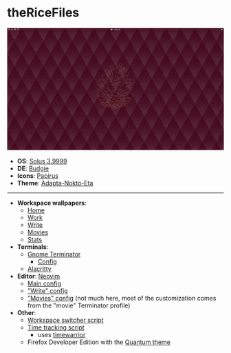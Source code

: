 # theRiceFiles

![alt tag](https://github.com/JagdCake/dotfiles.rice/blob/master/screenshots/screenshot_home.png)

+ **OS**: [Solus 3.9999](https://getsol.us/home/)
+ **DE**: [Budgie](https://github.com/solus-project/budgie-desktop)
+ **Icons**: [Papirus](https://github.com/PapirusDevelopmentTeam/papirus-icon-theme)
+ **Theme**: [Adapta-Nokto-Eta](https://github.com/adapta-project/adapta-gtk-theme)
___
+ **Workspace wallpapers**: 
    + [Home](https://github.com/JagdCake/dotfiles.rice/blob/master/desktop_wallpapers/home.png)
    + [Work](https://github.com/JagdCake/dotfiles.rice/blob/master/desktop_wallpapers/work.png)
    + [Write](https://unsplash.com/photos/o0RZkkL072U)
    + [Movies](https://github.com/JagdCake/dotfiles.rice/blob/master/desktop_wallpapers/movies.png)
    + [Stats](https://github.com/JagdCake/dotfiles.rice/blob/master/desktop_wallpapers/stats.png)
+ **Terminals**:
    + [Gnome Terminator](https://gnometerminator.blogspot.com/p/introduction.html)
        + [Config](https://github.com/JagdCake/dotfiles.rice/tree/master/terminal)
    + [Alacritty](https://github.com/jwilm/alacritty)
+ **Editor**: [Neovim](https://neovim.io/)
    + [Main config](https://github.com/JagdCake/dotfiles.rice/blob/master/neovim_config/init.vim)
    + ["Write" config](https://github.com/JagdCake/dotfiles.rice/blob/master/neovim_config/gold.vim)
    + ["Movies" config](https://github.com/JagdCake/dotfiles.rice/blob/master/neovim_config/red.vim) (not much here, most of the customization comes from the "movie" Terminator profile)
+ **Other**:
    + [Workspace switcher script](https://github.com/JagdCake/bash.scripts/blob/master/scripts/workspace.sh)
    + [Time tracking script](https://github.com/JagdCake/bash.scripts/blob/master/scripts/track_time.sh)
        + uses [timewarrior](https://github.com/GothenburgBitFactory/timewarrior)
    + Firefox Developer Edition with the [Quantum theme](https://addons.mozilla.org/en-US/firefox/addon/quantum-launch/)
